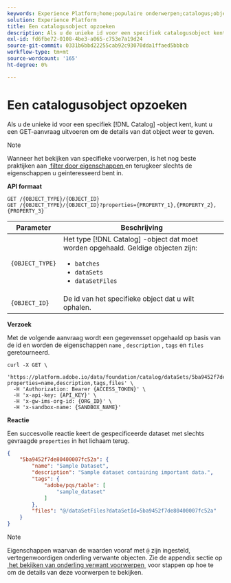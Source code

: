 ```yaml
---
keywords: Experience Platform;home;populaire onderwerpen;catalogus;objectzoekopdracht;api
solution: Experience Platform
title: Een catalogusobject opzoeken
description: Als u de unieke id voor een specifiek catalogusobject kent, kunt u een verzoek uitvoeren om de details van dat object weer te geven.
exl-id: fd6fbe72-0108-4be3-a065-c753e7a19d24
source-git-commit: 0331b6bbd22255cab92c93070dda1ffaed5bbbcb
workflow-type: tm+mt
source-wordcount: '165'
ht-degree: 0%

---
```


# Een catalogusobject opzoeken

Als u de unieke id voor een specifiek [!DNL Catalog] -object kent, kunt u een GET-aanvraag uitvoeren om de details van dat object weer te geven.

>[!NOTE]
>
>Wanneer het bekijken van specifieke voorwerpen, is het nog beste praktijken aan [&#x200B; filter door eigenschappen &#x200B;](filter-data.md) en terugkeer slechts de eigenschappen u geinteresseerd bent in.

**API formaat**

```http
GET /{OBJECT_TYPE}/{OBJECT_ID}
GET /{OBJECT_TYPE}/{OBJECT_ID}?properties={PROPERTY_1},{PROPERTY_2},{PROPERTY_3}
```

| Parameter | Beschrijving |
| --- | --- |
| `{OBJECT_TYPE}` | Het type [!DNL Catalog] -object dat moet worden opgehaald. Geldige objecten zijn: <ul><li>`batches`</li><li>`dataSets`</li><li>`dataSetFiles`</li></ul> |
| `{OBJECT_ID}` | De id van het specifieke object dat u wilt ophalen. |

**Verzoek**

Met de volgende aanvraag wordt een gegevensset opgehaald op basis van de id en worden de eigenschappen `name` , `description` , `tags` en `files` geretourneerd.

```shell
curl -X GET \
  'https://platform.adobe.io/data/foundation/catalog/dataSets/5ba9452f7de80400007fc52a?properties=name,description,tags,files' \
  -H 'Authorization: Bearer {ACCESS_TOKEN}' \
  -H 'x-api-key: {API_KEY}' \
  -H 'x-gw-ims-org-id: {ORG_ID}' \
  -H 'x-sandbox-name: {SANDBOX_NAME}'
```

**Reactie**

Een succesvolle reactie keert de gespecificeerde dataset met slechts gevraagde `properties` in het lichaam terug.

```json
{
    "5ba9452f7de80400007fc52a": {
        "name": "Sample Dataset",
        "description": "Sample dataset containing important data.",
        "tags": {
            "adobe/pqs/table": [
                "sample_dataset"
            ]
        },
        "files": "@/dataSetFiles?dataSetId=5ba9452f7de80400007fc52a"
    }
}
```

>[!NOTE]
>
>Eigenschappen waarvan de waarden vooraf met `@` zijn ingesteld, vertegenwoordigen onderling verwante objecten. Zie de appendix sectie op [&#x200B; het bekijken van onderling verwant voorwerpen &#x200B;](appendix.md#view-interrelated-objects) voor stappen op hoe te om de details van deze voorwerpen te bekijken.
